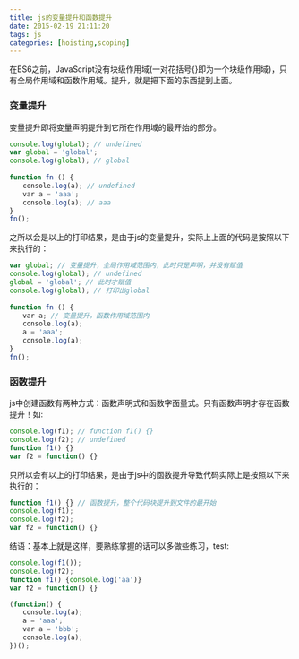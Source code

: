 ```yaml
---
title: js的变量提升和函数提升
date: 2015-02-19 21:11:20
tags: js
categories: [hoisting,scoping]
---
```

在ES6之前，JavaScript没有块级作用域(一对花括号{}即为一个块级作用域)，只有全局作用域和函数作用域。提升，就是把下面的东西提到上面。
<!-- more -->
### 变量提升
变量提升即将变量声明提升到它所在作用域的最开始的部分。
```javascript
console.log(global); // undefined
var global = 'global';
console.log(global); // global
 
function fn () {
　　console.log(a); // undefined
　　var a = 'aaa';
　　console.log(a); // aaa
}
fn();
```
之所以会是以上的打印结果，是由于js的变量提升，实际上上面的代码是按照以下来执行的：
```javascript
var global; // 变量提升，全局作用域范围内，此时只是声明，并没有赋值
console.log(global); // undefined
global = 'global'; // 此时才赋值
console.log(global); // 打印出global
 
function fn () {
　　var a; // 变量提升，函数作用域范围内
　　console.log(a);
　　a = 'aaa';
　　console.log(a);
}
fn();
```
### 函数提升
js中创建函数有两种方式：函数声明式和函数字面量式。只有函数声明才存在函数提升！如:
```javascript
console.log(f1); // function f1() {}   
console.log(f2); // undefined  
function f1() {}
var f2 = function() {}
```
只所以会有以上的打印结果，是由于js中的函数提升导致代码实际上是按照以下来执行的：

```javascript
function f1() {} // 函数提升，整个代码块提升到文件的最开始
console.log(f1);   
console.log(f2);   
var f2 = function() {}
```
结语：基本上就是这样，要熟练掌握的话可以多做些练习，test:
```javascript
console.log(f1()); 
console.log(f2);   
function f1() {console.log('aa')}
var f2 = function() {}
```

```javascript
(function() {
　　console.log(a);
　　a = 'aaa';
　　var a = 'bbb';
　　console.log(a);
})();
```